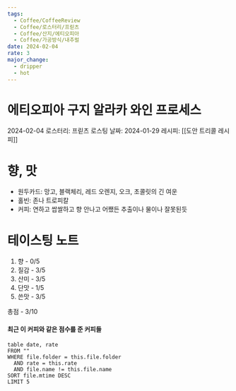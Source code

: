 ```yaml
---
tags:
  - Coffee/CoffeeReview
  - Coffee/로스터리/프릳츠
  - Coffee/산지/에티오피아
  - Coffee/가공방식/내추럴
date: 2024-02-04
rate: 3
major_change:
  - dripper
  - hot
---
```

# 에티오피아 구지 알라카 와인 프로세스
2024-02-04
로스터리: 프릳츠
로스팅 날짜: 2024-01-29
레시피: [[도안 트리콜 레시피]]
# 향, 맛
- 원두카드: 망고, 블랙체리, 레드 오렌지, 오크, 초콜릿의 긴 여운
- 홀빈: 존나 트로피칼
- 커피: 연하고 쌉쌀하고 향 안나고 어쨌든 추출이나 물이나 잘못된듯
# 테이스팅 노트
1. 향 - 0/5
2. 질감 - 3/5
3. 산미 - 3/5
4. 단맛 - 1/5
5. 쓴맛 - 3/5

총점 - 3/10




#### 최근 이 커피와 같은 점수를 준 커피들
```dataview
table date, rate
FROM ""
WHERE file.folder = this.file.folder
  AND rate = this.rate
  AND file.name != this.file.name
SORT file.mtime DESC
LIMIT 5
```
